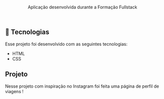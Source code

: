 <p align="center">
Aplicação desenvolvida durante a Formação Fullstack
</p>
<br>

## 🚀 Tecnologias

Esse projeto foi desenvolvido com as seguintes tecnologias:

- HTML
- CSS

## Projeto

Nesse projeto com inspiração no Instagram foi feita uma página de perfil de viagens !
